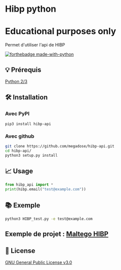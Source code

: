 # Hibp python
# Educational purposes only
Permet d'utiliser l'api de HIBP

[![forthebadge made-with-python](http://ForTheBadge.com/images/badges/made-with-python.svg)](https://www.python.org/)

## 💡 Prérequis
   [Python 2/3](https://www.python.org/downloads/release/python-370/)
## 🛠️ Installation
### Avec PyPI
```pip3 install hibp-api```
### Avec github
```bash
git clone https://github.com/megadose/hibp-api.git
cd hibp-api/
python3 setup.py install
```
## 📈 Usage
```python
from hibp_api import *
print(hibp.email("test@example.com"))
```
## 📚 Exemple
```bash
python3 HIBP_test.py -e test@example.com
```
## Exemple de projet : [Maltego HIBP](https://github.com/megadose/hibp-maltego)

## 📝 License
[GNU General Public License v3.0](https://www.gnu.org/licenses/gpl-3.0.fr.html)
